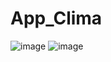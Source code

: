 # App_Clima
![image](https://user-images.githubusercontent.com/66768695/153599542-7f31124c-bd49-4428-b90d-1d29e411a8a4.png)
![image](https://user-images.githubusercontent.com/66768695/153599558-50f132b1-28d4-4eaf-b78c-4969cdfb4c87.png)

